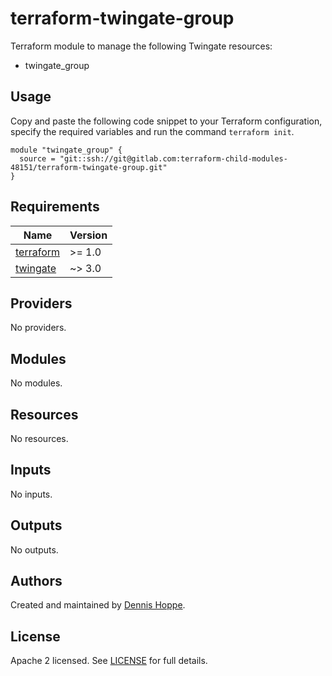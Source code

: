 # terraform-twingate-group

Terraform module to manage the following Twingate resources:

* twingate_group

## Usage

Copy and paste the following code snippet to your Terraform configuration,
specify the required variables and run the command `terraform init`.

```hcl
module "twingate_group" {
  source = "git::ssh://git@gitlab.com:terraform-child-modules-48151/terraform-twingate-group.git"
}
```

<!-- BEGIN_TF_DOCS -->
## Requirements

| Name | Version |
|------|---------|
| <a name="requirement_terraform"></a> [terraform](#requirement\_terraform) | >= 1.0 |
| <a name="requirement_twingate"></a> [twingate](#requirement\_twingate) | ~> 3.0 |

## Providers

No providers.

## Modules

No modules.

## Resources

No resources.

## Inputs

No inputs.

## Outputs

No outputs.
<!-- END_TF_DOCS -->

## Authors

Created and maintained by [Dennis Hoppe](https://gitlab.com/dhoppeIT).

## License

Apache 2 licensed. See [LICENSE](LICENSE) for full details.
